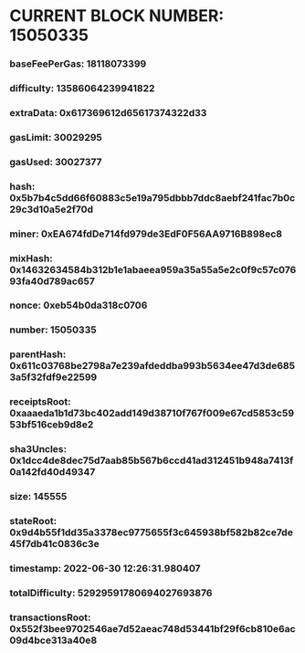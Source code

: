 # CURRENT BLOCK NUMBER: 15050335

### baseFeePerGas: 18118073399
### difficulty: 13586064239941822
### extraData: 0x617369612d65617374322d33
### gasLimit: 30029295
### gasUsed: 30027377
### hash: 0x5b7b4c5dd66f60883c5e19a795dbbb7ddc8aebf241fac7b0c29c3d10a5e2f70d
### miner: 0xEA674fdDe714fd979de3EdF0F56AA9716B898ec8
### mixHash: 0x14632634584b312b1e1abaeea959a35a55a5e2c0f9c57c07693fa40d789ac657
### nonce: 0xeb54b0da318c0706
### number: 15050335
### parentHash: 0x611c03768be2798a7e239afdeddba993b5634ee47d3de6853a5f32fdf9e22599
### receiptsRoot: 0xaaaeda1b1d73bc402add149d38710f767f009e67cd5853c5953bf516ceb9d8e2
### sha3Uncles: 0x1dcc4de8dec75d7aab85b567b6ccd41ad312451b948a7413f0a142fd40d49347
### size: 145555
### stateRoot: 0x9d4b55f1dd35a3378ec9775655f3c645938bf582b82ce7de45f7db41c0836c3e
### timestamp: 2022-06-30 12:26:31.980407
### totalDifficulty: 52929591780694027693876
### transactionsRoot: 0x552f3bee9702546ae7d52aeac748d53441bf29f6cb810e6ac09d4bce313a40e8
